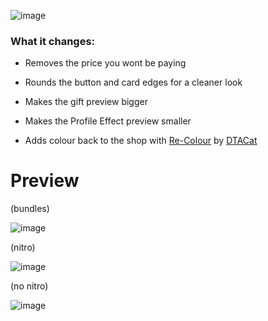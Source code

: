 ![image](https://github.com/TrellTrell/Shop-Tweaks-Reimagined/assets/149860492/b51b12b4-8b90-4874-9ca5-20aa8240fc8b)

### What it changes:

- Removes the price you wont be paying

- Rounds the button and card edges for a cleaner look

- Makes the gift preview bigger

- Makes the Profile Effect preview smaller

- Adds colour back to the shop with [Re-Colour](https://github.com/DTACat/Re-Colour) by [DTACat](https://github.com/DTACat)

# Preview

(bundles)

![image](https://github.com/TrellTrell/Shop-Tweaks-Reimagined/assets/149860492/3139d00a-7dcd-4ad2-b76c-9583aa2f5622)

(nitro)

![image](https://github.com/TrellTrell/Shop-Tweaks-Reimagined/assets/149860492/56c3d704-7c5c-4f55-9733-94a9786e446f)

(no nitro)

![image](https://github.com/TrellTrell/Shop-Tweaks-Reimagined/assets/149860492/2c8c7a26-bfad-450f-843f-b89157d98976)
